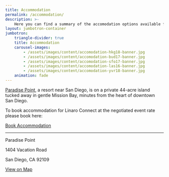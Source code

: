 ```yaml
---
title: Accommodation
permalink: /accommodation/
description: >-
    Here you can find a summary of the accomodation options available for the upcoming Linaro Connect event.
layout: jumbotron-container
jumbotron:
    triangle-divider: true
    title: Accommodation
    carousel-images:
        - /assets/images/content/accomodation-hkg18-banner.jpg
        - /assets/images/content/accomodation-bud17-banner.jpg
        - /assets/images/content/accomodation-sfo17-banner.jpg
        - /assets/images/content/accomodation-las16-banner.jpg
        - /assets/images/content/accomodation-yvr18-banner.jpg
    animation: fade
---
```

[Paradise Point](https://paradisepoint.com/resort/), a resort near San Diego, is on a private 44-acre island tucked away in gentle Mission Bay, minutes from the heart of downtown San Diego. 

To book accommodation for Linaro Connect at the negotiated event rate please book here:

<a href="https://book.passkey.com/gt/217451296?gtid=e4aa28e739b465482d77131f44112320" class="btn btn-primary">Book Accommodation</a>	

********  

Paradise Point 

1404 Vacation Road 

San Diego, CA 92109

[View on Map](https://www.google.com/maps/place/Paradise+Point+Resort+%26+Spa/@32.7751735,-117.2409917,17z/data=!3m1!4b1!4m5!3m4!1s0x80deaa7406679e99:0x3938534cc22f65e!8m2!3d32.775169!4d-117.238803)
